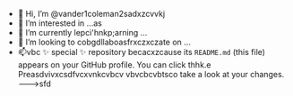- 👋 Hi, I’m @vander1coleman2sadxzcvvkj
- 👀 I’m interested in ...as
- 🌱 I’m currently lepci'hnkp;arning ...
- 💞️ I’m looking to cobgdllaboasfrxczxczate on ...
- 📫vbc ✨ special ✨ repository becacxzcause its `README.md` (this file) appears on your GitHub profile.
You can click thhk.e Preasdvivxcsdfvcxvnkcvbcv vbvcbcvbtsco take a look at your changes.
--->sfd
